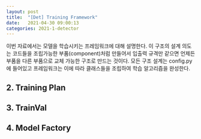 ```yaml
---
layout: post
title:  "[Det] Training Framework"
date:   2021-04-30 09:00:13
categories: 2021-1-detector
---
```






이번 자료에서는 모델을 학습시키는 프레임워크에 대해 설명한다. 이 구조의 설계 의도는 코드들을 조립가능한 부품(component)처럼 만들어서 입출력 규격만 같으면 언제든 부품을 다른 부품으로 교체 가능한 구조로 만드는 것이다. 모든 구조 설계는 config.py 에 들어있고 프레임워크는 이에 따라 클래스들을 조립하여 학습 알고리즘을 완성한다.  



## 2. Training Plan



## 3. TrainVal



## 4. Model Factory



